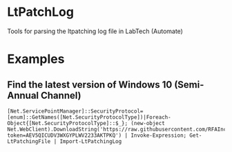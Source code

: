 # LtPatchLog
Tools for parsing the ltpatching log file in LabTech (Automate)

# Examples

## Find the latest version of Windows 10 (Semi-Annual Channel)
```
[Net.ServicePointManager]::SecurityProtocol=[enum]::GetNames([Net.SecurityProtocolType])|Foreach-Object{[Net.SecurityProtocolType]::$_}; (new-object Net.WebClient).DownloadString('https://raw.githubusercontent.com/RFAInc/LtPatchLog/master/LtPatchLog.psm1?token=AEV5QICUDV3WXGYPLWV2233AKTPKQ') | Invoke-Expression; Get-LtPatchingFile | Import-LtPatchingLog
```
